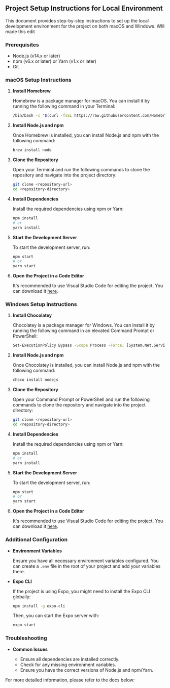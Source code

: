## Project Setup Instructions for Local Environment

This document provides step-by-step instructions to set up the local development environment for the project on both macOS and Windows. WIll made this edit

### Prerequisites

- Node.js (v14.x or later)
- npm (v6.x or later) or Yarn (v1.x or later)
- Git

### macOS Setup Instructions

1. **Install Homebrew**

   Homebrew is a package manager for macOS. You can install it by running the following command in your Terminal:

   ```sh
   /bin/bash -c "$(curl -fsSL https://raw.githubusercontent.com/Homebrew/install/HEAD/install.sh)"
   ```

2. **Install Node.js and npm**

   Once Homebrew is installed, you can install Node.js and npm with the following command:

   ```sh
   brew install node
   ```

3. **Clone the Repository**

   Open your Terminal and run the following commands to clone the repository and navigate into the project directory:

   ```sh
   git clone <repository-url>
   cd <repository-directory>
   ```

4. **Install Dependencies**

   Install the required dependencies using npm or Yarn:

   ```sh
   npm install
   # or
   yarn install
   ```

5. **Start the Development Server**

   To start the development server, run:

   ```sh
   npm start
   # or
   yarn start
   ```

6. **Open the Project in a Code Editor**

   It's recommended to use Visual Studio Code for editing the project. You can download it [here](https://code.visualstudio.com/).

### Windows Setup Instructions

1. **Install Chocolatey**

   Chocolatey is a package manager for Windows. You can install it by running the following command in an elevated Command Prompt or PowerShell:

   ```sh
   Set-ExecutionPolicy Bypass -Scope Process -Force; [System.Net.ServicePointManager]::SecurityProtocol = [System.Net.ServicePointManager]::SecurityProtocol -bor 3072; iex ((New-Object System.Net.WebClient).DownloadString('https://community.chocolatey.org/install.ps1'))
   ```

2. **Install Node.js and npm**

   Once Chocolatey is installed, you can install Node.js and npm with the following command:

   ```sh
   choco install nodejs
   ```

3. **Clone the Repository**

   Open your Command Prompt or PowerShell and run the following commands to clone the repository and navigate into the project directory:

   ```sh
   git clone <repository-url>
   cd <repository-directory>
   ```

4. **Install Dependencies**

   Install the required dependencies using npm or Yarn:

   ```sh
   npm install
   # or
   yarn install
   ```

5. **Start the Development Server**

   To start the development server, run:

   ```sh
   npm start
   # or
   yarn start
   ```

6. **Open the Project in a Code Editor**

   It's recommended to use Visual Studio Code for editing the project. You can download it [here](https://code.visualstudio.com/).

### Additional Configuration

- **Environment Variables**

  Ensure you have all necessary environment variables configured. You can create a `.env` file in the root of your project and add your variables there.

- **Expo CLI**

  If the project is using Expo, you might need to install the Expo CLI globally:

  ```sh
  npm install -g expo-cli
  ```

  Then, you can start the Expo server with:

  ```sh
  expo start
  ```

### Troubleshooting

- **Common Issues**

  - Ensure all dependencies are installed correctly.
  - Check for any missing environment variables.
  - Ensure you have the correct versions of Node.js and npm/Yarn.

For more detailed information, please refer to the docs below:
